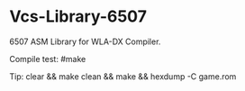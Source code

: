 # Vcs-Library-6507
6507 ASM Library for WLA-DX Compiler.

Compile test: 
#make

Tip: 
clear && make clean && make && hexdump -C game.rom
